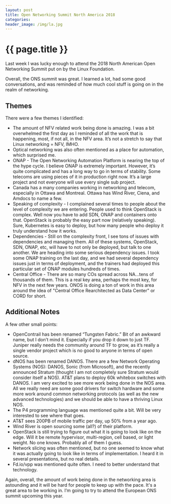 ```yaml
---
layout: post
title: Open Networking Summit North America 2018
categories:
header_image: /img/la.jpg
---
```


# {{ page.title }}
Last week I was lucky enough to attend the 2018 North American Open Networking Summit put on by the Linux Foundation.

Overall, the ONS summit was great. I learned a lot, had some good conversations, and was reminded of how much cool stuff is going on in the realm of networking.

## Themes

There were a few themes I identified:

* The amount of NFV related work being done is amazing. I was a bit overwhelmed the first day as I reminded of all the work that is happening, most, if not all, in the NFV area. It’s not a stretch to say that Linux networking = NFV, IMHO.
* Optical networking was also often mentioned as a place for automation, which surprised me.
* ONAP - The Open Networking Automation Platform is nearing the top of the hype cycle. I believe ONAP is extremely important. However, it’s quite complicated and has a long way to go in terms of stability. Some telecoms are using pieces of it in production right now. It’s a large project and not everyone will use every single sub project.
* Canada has a many companies working in networking and telecom, especially in Ottawa and Montreal. Ottawa has Wind River, Ciena, and Amdocs to name a few.
* Speaking of complexity - I complained several times to people about the level of complexity we are entering. People used to think OpenStack is complex. Well now you have to add SDN, ONAP and containers onto that. OpenStack is probably the easy part now (relatively speaking). Sure, Kubernetes is easy to deploy, but how many people who deploy it truly understand how it works.
* Dependencies - Still on the complexity front, I see tons of issues with dependencies and managing them. All of these systems, OpenStack, SDN, ONAP, etc, will have to not only be deployed, but talk to one another. We are heading into some serious dependency issues. I took some ONAP training on the last day, and we had several dependency issues just in terms of deployment, and the trainers had deployed this particular set of ONAP modules hundreds of times.
* Central Office - There are so many COs spread across NA...tens of thousands of them. This is a real key area, perhaps the most key, for NFV in the next few years.  ONOS is doing a ton of work in this area around the idea of "Central Office Rearchitected as Data Center" or CORD for short.

## Additional Notes

A few other small points:

* OpenContrail has been renamed “Tungsten Fabric.” Bit of an awkward name, but I don’t mind it. Especially if you drop it down to just TF. Juniper really needs the community around TF to grow, as it’s really a single vendor project which is no good to anyone in terms of open source.
* dNOS has been renamed DANOS. There are a few Network Operating Systems (NOS): DANOS, Sonic (from Microsoft), and the recently announced Stratum (thought I am not completely sure Stratum would consider itself a NOS). AT&T plans to deploy 60k whitebox switches with DANOS. I am very excited to see more work being done in the NOS area. All we really need are some good drivers for switch hardware and some more work around common networking protocols (as well as the new advanced technologies) and we should be able to have a thriving Linux NOS.
* The P4 programming language was mentioned quite a bit. Will be very interested to see where that goes.
* AT&T sees 200PB of mobile traffic per day, up 50% from a year ago.
* Wind River is open sourcing some (all?) of their platform.
* OpenStack is still  trying to figure out what it is going to look like on the edge. Will it be remote hypervisor, multi-region, cell based, or light weight. No one knows. Probably all of them I guess.
* Network slicing was often mentioned, but no one seemed to know what it was actually going to look like in terms of implementation. I heard it in several presentations, but no real details.
* Fd.io/vpp was mentioned quite often. I need to better understand that technology.

Again, overall,  the amount of work being done in the networking area is astounding and it will be hard for people to keep up with the pace. It's a great area to be working in. I’m going to try to attend the European ONS summit upcoming this year.
